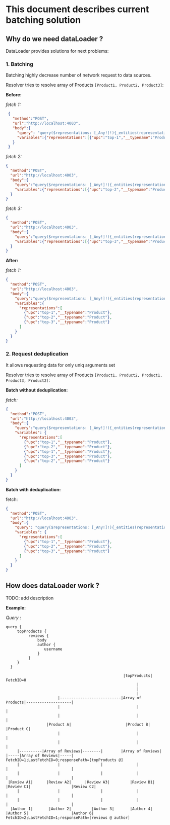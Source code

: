 # This document describes current batching solution

## Why do we need dataLoader ?

DataLoader provides solutions for next problems:

### 1. Batching 
   
Batching highly decrease number of network request to data sources.
   
Resolver tries to resolve array of Products ```[Product1, Product2, Product3]```:
   
**Before:**
   
_fetch 1:_
```json
 {
   "method":"POST",
   "url":"http://localhost:4003",
   "body":{
     "query": "query($representations: [_Any!]!){_entities(representations: $representations){... on Product {name}}}",
     "variables":{"representations":[{"upc":"top-1","__typename":"Product"}]
   }
 }
```
   
_fetch 2:_
```json
{
  "method":"POST",
  "url":"http://localhost:4003",
  "body":{
    "query":"query($representations: [_Any!]!){_entities(representations: $representations){... on Product {name}}}",
    "variables":{"representations":[{"upc":"top-2","__typename":"Product"}]}
  }
}
```
   
_fetch 3:_
```json
{
  "method":"POST",
  "url":"http://localhost:4003",
  "body":{
    "query":"query($representations: [_Any!]!){_entities(representations: $representations){... on Product {name}}}",
    "variables":{"representations":[{"upc":"top-3","__typename":"Product"}]}
  }
}
```

**After:**
   
_fetch 1:_
```json
{
  "method":"POST",
  "url":"http://localhost:4003",
  "body":{
    "query":"query($representations: [_Any!]!){_entities(representations: $representations){... on Product {name}}}",
    "variables":{
      "representations":[
        {"upc":"top-1","__typename":"Product"},
        {"upc":"top-2","__typename":"Product"},
        {"upc":"top-3","__typename":"Product"}
      ]
    }
  }
}
```

### 2. Request deduplication
    
It allows requesting data for only uniq arguments set 

Resolver tries to resolve array of Products ```[Product1, Product2, Product1, Product3, Product2]```:
    
**Batch without deduplication:**
   
_fetch:_
```json
{
  "method":"POST",
  "url":"http://localhost:4003",
  "body":{
    "query":"query($representations: [_Any!]!){_entities(representations: $representations){... on Product {name}}}",
    "variables": {
      "representations":[
        {"upc":"top-1","__typename":"Product"},
        {"upc":"top-2","__typename":"Product"},
        {"upc":"top-1","__typename":"Product"},
        {"upc":"top-3","__typename":"Product"},
        {"upc":"top-2","__typename":"Product"}
      ]
    }
  }
}
```

**Batch with deduplication:**

fetch:
```json
{
  "method":"POST",
  "url":"http://localhost:4003",
  "body":{
    "query": "query($representations: [_Any!]!){_entities(representations: $representations){... on Product {name}}}",
    "variables": {
      "representations":[
        {"upc":"top-1","__typename":"Product"},
        {"upc":"top-2","__typename":"Product"},
        {"upc":"top-3","__typename":"Product"}
      ]
    }
  }
}
```

## How does dataLoader work ?

TODO: add description

[//]: # (- dataLoader is request scope object. For every new graphql request &#40;or every new Subscription message&#41; it's required to create a new dataloader.)

[//]: # (- resolve.Context keeps dataLoader for current request.)

[//]: # (- resolve.Context keeps last&#40;parent&#41; `lastFetchID` for current request)

[//]: # (- resolve.Context keeps `responsePath`, it's an array of all object.Path/Array.Path since `lastFetchID`, )

[//]: # (  in case if node is Array additionally add to `responsePath` special symbol - `@` &#40;e.g., [topProducts, @ ]&#41;)

[//]: # (- current dataLoader implementation is based on synchronous resolve strategy.)

[//]: # (- when Resolver tries to resolve fetch &#40;SingleFetch/BatchFetch&#41; for `fetchID`, dataLoader resolves fetch with `fetchID` for all siblings.)

[//]: # (- in case SingleFetch dataLoaders &#40;Load&#41; concurrently resolve fetch for all siblings)

[//]: # (- in case BatchFetch dataLoaders &#40;LoadBatch&#41; creates batch request for resolving fetches for all siblings)

[//]: # (- for creating fetch input dataLoader selects from `lastFetchID` response data by `responsePath` &#40;it's an array of all object.Path/Array.Path since `lastFetchID`&#41;)
   
**Example:** 

_Query :_
```
query { 
     topProducts { 
          reviews { 
              body
              author { 
                 username 
              } 
          } 
     } 
  }
```

   
   
```
                                                    |topProducts|                                               FetchID=0
                                                          |
                                                          |
                                                          |    
                       |---------------------------|Array of Products|--------------------|
                       |                                  |                               |
                       |                                  |                               |   
                  |Product A|                        |Product B|                      |Product C|                
                       |                                  |                               |  
                       |                                  |                               |    
     |----------|Array of Reviews|--------|        |Array of Reviews|       |-----|Array of Reviews|-----|      FetchID=1;LastFetchID=0;responsePath=[topProducts @]
     |                 |                  |               |                 |                            |  
     |                 |                  |               |                 |                            |
 |Review A1|      |Review A2|      |Review A3|         |Review B1|     |Review C1|                  |Review C2|
     |                 |                  |               |                 |                            |
     |                 |                  |               |                 |                            |
  |Author 1|       |Author 2|         |Author 3|       |Author 4|       |Author 5|                   |Author 6| FetchID=2;LastFetchID=1;responsePath=[reviews @ author]


```

[//]: # ()
[//]: # (   1. creates dataLoader)

[//]: # (   1. resolve `topProducts`, fetch with `FetchID=0` is required, return an array of products)

[//]: # (      * set `lastFetchID` as `0`, )

[//]: # (      * add `topProducts` to `responsePath`)

[//]: # (      * save response with FetchID `0`)

[//]: # (   1. enters `Array of Products` node, add `@` to the `responsePath`, no need to fetch)

[//]: # (   1. enters `Product A` node, no need to fetch)

[//]: # (   1. enters `Array of Reviews` node, fetch with `FetchID`= 1 is required)

[//]: # (      * dataLoader gets response `{"topProducts": [{"upc": "top1", ...}, {"upc": "top2", ...}, {"upc": "top3", ...}]}` from `lastFetchID` &#40;it has been saved in step 2&#41; )

[//]: # (        and builds fetch input for all `Array of Reviews` siblings &#40;`selectedDataForFetch` method is responsible for finding all siblings&#41;)

[//]: # (      * resolve all fetches from previous step &#40;when fetch is SingleFetch - send N concurrent requests, when fetch is BatchFetch - compose all fetches to single Batch&#41;,)

[//]: # (         Planner is responsible to choose which type of Fetch to use &#40;e.g., for graphql datasource it makes sense to use BatchFetch for resolving Entity&#41;)

[//]: # (      * save response with FetchID `1`)

[//]: # (      * reset `responsePath` and add `reviews` and `@` to `responsePath` &#40;`responsePath` = `["reviews", "@"]`&#41;)

[//]: # (      * set `lastFetchID` as `1`)

[//]: # (   1. enters `Review A1` node, no need to fetch)

[//]: # (      * add `author` to `responsePath` &#40;`responsePath` = `["reviews", "@", "author"]`&#41;)

[//]: # (   1. enters `Author A1` node, fetch with `FetchID`=2 is required &#40;actually, it's the last step that leads to fetching&#41;)

[//]: # (      * dataLoader gets response `[{"reviews":[{review A1}, {review A2}, {review A3}]}, {"reviews": [{review B1}]}, {"reviews": [{review C1}, {review C2}]` from `lastFetchID` &#40;it has been saved in step 5&#41;)

[//]: # (      and builds fetch input for all `Author 1` siblings)

[//]: # (      * resolve all fetches from previous step &#40;when fetch is SingleFetch - send N concurrent requests, when fetch is BatchFetch - compose all fetches to single Batch&#41;)

[//]: # (      * save response with FetchID `2`)

[//]: # (      * reset `responsePath`)

[//]: # (      * set `lastFetchID` as `2`)

[//]: # (   1. enters `Review A2` nodes, no need to fetch )

[//]: # (   1. enters `Author A2` node, fetch with `FetchID=2` is required)

[//]: # (      * dataLoader has already requested required data &#40;it's saved with `FetchID=2`&#41;, it just gets second element from response for `FetchID=2`)

[//]: # ()
[//]: # (   1. enters second `Array of Reviews` node, fetch with `FetchID`= 1 is required)

[//]: # (      * dataLoader has already requested required data &#40;it's saved with `FetchID=1`&#41;, it just gets second element from response for `FetchID=1`)
